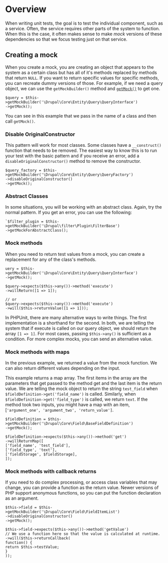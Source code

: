 <!--
{
"name" : "drupal-8-phpunit-doubles-mocks-stubs",
"version" : "0.0.1",
"title" : "Lesson 10.4 - PHPUnit Doubles / Mocks / Stubs",
"description" : "TBD",
"freshnessDate" : 2015-12-11,
"homepage" : "https://docs.acquia.com/articles/drupal-8-phpunit-doubles-mocks-stubs",
"canonicalSource" : "https://docs.acquia.com/articles/drupal-8-phpunit-doubles-mocks-stubs",
"license" : "CC BY-SA"
}
-->

<!-- @section -->

# Overview

When writing unit tests, the goal is to test the individual component, such as a service. Often, the service requires other parts of the system to function. When this is the case, it often makes sense to make _mock_ versions of these dependencies so that we focus testing just on that service.

<!-- @section -->

## Creating a mock

When you create a mock, you are creating an object that appears to the system as a certain class but has all of it's methods replaced by methods that return `NULL`. If you want to return specific values for specific methods, you can recreate dummy versions of those. For example, if we need a query object, we can use the `getMockBuilder()` method and [`getMock()`](https://api.drupal.org/api/drupal/vendor%21phpunit%21phpunit-mock-objects%21src%21Framework%21MockObject%21MockBuilder.php/function/PHPUnit_Framework_MockObject_MockBuilder%3A%3AgetMock/8) to get one.

```
$query = $this->getMockBuilder('\Drupal\Core\Entity\Query\QueryInterface')
->getMock();
```

You can see in this example that we pass in the name of a class and then call `getMock()`.

### Disable OriginalConstructor

This pattern will work for most classes. Some classes have a `__construct()` function that needs to be removed. The easiest way to know this is to run your test with the basic pattern and if you receive an error, add a `disableOriginalConstructor()` method to remove the constructor.

```
$query_factory = $this->getMockBuilder('\Drupal\Core\Entity\Query\QueryFactory')
->disableOriginalConstructor()
->getMock();
```

### Abstract Classes

In some situations, you will be working with an abstract class. Again, try the normal pattern. If you get an error, you can use the following:

```
`$filter_plugin = $this->getMockBuilder('\Drupal\filter\Plugin\FilterBase')
->getMockForAbstractClass();
```
### Mock methods

When you need to return test values from a mock, you can create a replacement for any of the class's methods.

```
uery = $this->getMockBuilder('\Drupal\Core\Entity\Query\QueryInterface')
->getMock();

$query->expects($this->any())->method('execute')
->willReturn([1 => 1]);

// or
$query->expects($this->any())->method('execute')
->will($this->returnValue([1 => 1]));
```

In PHPUnit, there are many alternative ways to write things. The first implementation is a shorthand for the second. In both, we are telling the system that if execute is called on our query object, we should return the array `[1 => 1]`. For most cases, passing `$this->any()` is sufficient as a condition. For more complex mocks, you can send an alternative value.

### Mock methods with maps

In the previous example, we returned a value from the mock function. We can also return different values depending on the input.

This example returns a map array. The first items in the array are the parameters that get passed to the method get and the last item is the return value. We are telling the mock object to return the string `test_field` when `$fieldDefinition->get('field_name')` is called. Similarly, when `$fieldDefinition->get('field_type')` is called, we return `text`. If the method took two inputs, you might have a map with an item, [`'argument_one', 'argument_two', 'return_value']`.

```
$fieldDefinition = $this->getMockBuilder('\Drupal\Core\Field\BaseFieldDefinition')
->getMock();

$fieldDefinition->expects($this->any())->method('get')
->willReturnMap([
['field_name', 'test_field'],
['field_type', 'text'],
['fieldStorage', $fieldStorage],
]);
```

### Mock methods with callback returns

If you need to do complex processing, or access class variables that may change, you can provide a function as the return value. Newer versions of PHP support anonymous functions, so you can put the function declaration as an argument.

```
$this->field = $this->getMockBuilder('\Drupal\Core\Field\FieldItemList')
->disableOriginalConstructor()
->getMock();

$this->field->expects($this->any())->method('getValue')
// We use a function here so that the value is calculated at runtime.
->will($this->returnCallback(
function() {
return $this->testValue;
}
));
```
